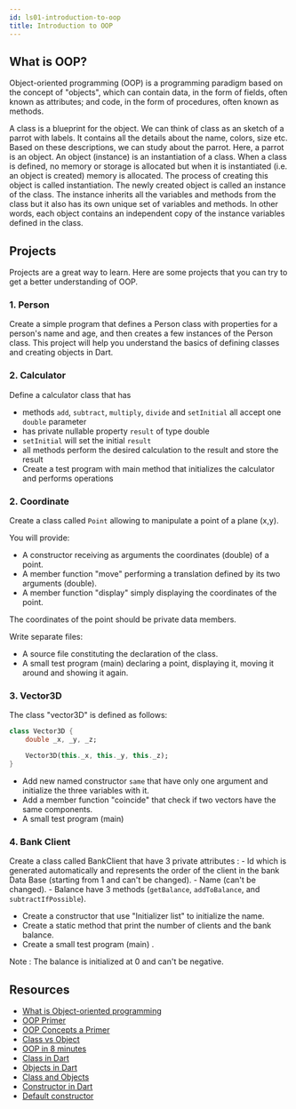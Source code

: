 ```yaml
---
id: ls01-introduction-to-oop
title: Introduction to OOP
---
```


## What is OOP?

Object-oriented programming (OOP) is a programming paradigm based on the concept of "objects", which can contain data, in the form of fields, often known as attributes; and code, in the form of procedures, often known as methods.

A class is a blueprint for the object. We can think of class as an sketch of a parrot with labels. It contains all the details about the name, colors, size etc. Based on these descriptions, we can study about the parrot. Here, a parrot is an object. An object (instance) is an instantiation of a class. When a class is defined, no memory or storage is allocated but when it is instantiated (i.e. an object is created) memory is allocated. The process of creating this object is called instantiation. The newly created object is called an instance of the class. The instance inherits all the variables and methods from the class but it also has its own unique set of variables and methods. In other words, each object contains an independent copy of the instance variables defined in the class.

## Projects

Projects are a great way to learn. Here are some projects that you can try to get a better understanding of OOP.

### 1. Person

Create a simple program that defines a Person class with properties for a person's name and age, and then creates a few instances of the Person class. This project will help you understand the basics of defining classes and creating objects in Dart.

### 2.  Calculator

Define a calculator class that has

- methods `add`, `subtract`, `multiply`, `divide` and `setInitial` all accept one `double` parameter
- has private nullable property `result` of type double
- `setInitial` will set the initial `result`
- all methods perform the desired calculation to the result and store the result
- Create a test program with main method that initializes the calculator and performs operations

### 2.  Coordinate

Create a class called `Point` allowing to manipulate a point of a plane (x,y).

You will provide:

- A constructor receiving as arguments the coordinates (double) of a point.
- A member function "move" performing a translation defined by its two arguments (double).
- A member function "display" simply displaying the coordinates of the point.

The coordinates of the point should be private data members.

Write separate files:
- A source file constituting the declaration of the class.
- A small test program (main) declaring a point, displaying it, moving it around and showing it again.

### 3.  Vector3D

The class "vector3D" is defined as follows:

```dart
class Vector3D {
    double _x, _y, _z;

    Vector3D(this._x, this._y, this._z);
}
```

- Add new named constructor `same` that have only one argument and initialize the three variables with it.
- Add a member function "coincide" that check if two vectors have the same components.
- A small test program (main)

### 4. Bank Client

Create a class called BankClient that have 3 private attributes : - Id which is generated automatically and represents the order of the client in the bank Data Base (starting from 1 and can't be changed). - Name (can't be changed). - Balance have 3 methods (`getBalance`, `addToBalance`, and `subtractIfPossible`).

- Create a constructor that use "Initializer list" to initialize the name.
- Create a static method that print the number of clients and the bank balance.
- Create a small test program (main) .

Note : The balance is initialized at 0 and can't be negative.

## Resources

- [What is Object-oriented programming](https://www.educative.io/blog/object-oriented-programming)
- [OOP Primer](https://www.codeguru.com/visual-basic/an-oop-primer/)
- [OOP Concepts a Primer](https://www.cs.princeton.edu/courses/archive/spr96/cs333/java/tutorial/java/objects/index.html)
- [Class vs Object](https://www.youtube.com/watch?v=BM9tPve8T1o)
- [OOP in 8 minutes](https://www.youtube.com/watch?v=pTB0EiLXUC8)
- [Class in Dart](https://dart-tutorial.com/object-oriented-programming/class-in-dart/)
- [Objects in Dart](https://dart-tutorial.com/object-oriented-programming/object-in-dart/)
- [Class and Objects](https://dart-tutorial.com/object-oriented-programming/class-and-objects-in-dart/)
- [Constructor in Dart](https://dart-tutorial.com/object-oriented-programming/constructor-in-dart/)
- [Default constructor](https://dart-tutorial.com/object-oriented-programming/default-constructor-in-dart/)